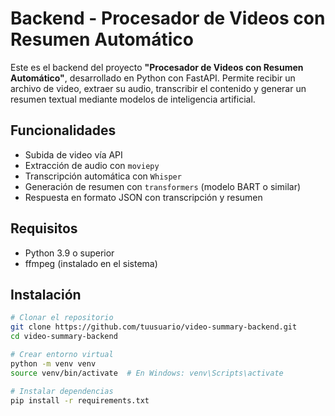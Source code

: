 # Backend - Procesador de Videos con Resumen Automático

Este es el backend del proyecto **"Procesador de Videos con Resumen Automático"**, desarrollado en Python con FastAPI. Permite recibir un archivo de video, extraer su audio, transcribir el contenido y generar un resumen textual mediante modelos de inteligencia artificial.

## Funcionalidades

- Subida de video vía API
- Extracción de audio con `moviepy`
- Transcripción automática con `Whisper`
- Generación de resumen con `transformers` (modelo BART o similar)
- Respuesta en formato JSON con transcripción y resumen

## Requisitos

- Python 3.9 o superior
- ffmpeg (instalado en el sistema)

## Instalación

```bash
# Clonar el repositorio
git clone https://github.com/tuusuario/video-summary-backend.git
cd video-summary-backend

# Crear entorno virtual
python -m venv venv
source venv/bin/activate  # En Windows: venv\Scripts\activate

# Instalar dependencias
pip install -r requirements.txt
